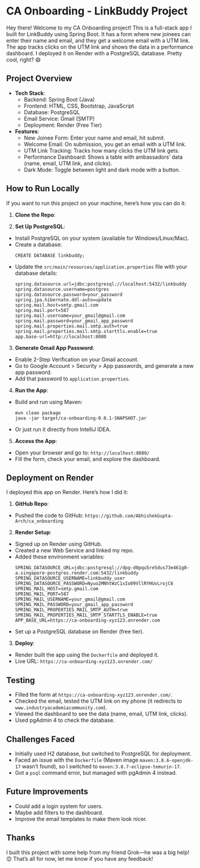 # CA Onboarding - LinkBuddy Project

Hey there! Welcome to my CA Onboarding project! This is a full-stack app I built for LinkBuddy using Spring Boot. It has a form where new joinees can enter their name and email, and they get a welcome email with a UTM link. The app tracks clicks on the UTM link and shows the data in a performance dashboard. I deployed it on Render with a PostgreSQL database. Pretty cool, right? 😄

## Project Overview
- **Tech Stack**:
  - Backend: Spring Boot (Java)
  - Frontend: HTML, CSS, Bootstrap, JavaScript
  - Database: PostgreSQL
  - Email Service: Gmail (SMTP)
  - Deployment: Render (Free Tier)
- **Features**:
  - New Joinee Form: Enter your name and email, hit submit.
  - Welcome Email: On submission, you get an email with a UTM link.
  - UTM Link Tracking: Tracks how many clicks the UTM link gets.
  - Performance Dashboard: Shows a table with ambassadors’ data (name, email, UTM link, and clicks).
  - Dark Mode: Toggle between light and dark mode with a button.

## How to Run Locally
If you want to run this project on your machine, here’s how you can do it:

1. **Clone the Repo**:

2. **Set Up PostgreSQL**:
- Install PostgreSQL on your system (available for Windows/Linux/Mac).
- Create a database:
  ```
  CREATE DATABASE linkbuddy;
  ```
- Update the `src/main/resources/application.properties` file with your database details:
  ```
  spring.datasource.url=jdbc:postgresql://localhost:5432/linkbuddy
  spring.datasource.username=postgres
  spring.datasource.password=your_password
  spring.jpa.hibernate.ddl-auto=update
  spring.mail.host=smtp.gmail.com
  spring.mail.port=587
  spring.mail.username=your_gmail@gmail.com
  spring.mail.password=your_gmail_app_password
  spring.mail.properties.mail.smtp.auth=true
  spring.mail.properties.mail.smtp.starttls.enable=true
  app.base-url=http://localhost:8080
  ```

3. **Generate Gmail App Password**:
- Enable 2-Step Verification on your Gmail account.
- Go to Google Account > Security > App passwords, and generate a new app password.
- Add that password to `application.properties`.

4. **Run the App**:
- Build and run using Maven:
  ```
  mvn clean package
  java -jar target/ca-onboarding-0.0.1-SNAPSHOT.jar
  ```
- Or just run it directly from IntelliJ IDEA.

5. **Access the App**:
- Open your browser and go to: `http://localhost:8080/`
- Fill the form, check your email, and explore the dashboard.

## Deployment on Render
I deployed this app on Render. Here’s how I did it:

1. **GitHub Repo**:
- Pushed the code to GitHub: `https://github.com/AbhishekGupta-Arch/ca_onboarding`

2. **Render Setup**:
- Signed up on Render using GitHub.
- Created a new Web Service and linked my repo.
- Added these environment variables:
  ```
  SPRING_DATASOURCE_URL=jdbc:postgresql://dpg-d0pqu5re5dus73e461g0-a.singapore-postgres.render.com:5432/linkbuddy
  SPRING_DATASOURCE_USERNAME=linkbuddy_user
  SPRING_DATASOURCE_PASSWORD=Nyuo2MNhtWzC1xIo09VllRYHUvLrojC6
  SPRING_MAIL_HOST=smtp.gmail.com
  SPRING_MAIL_PORT=587
  SPRING_MAIL_USERNAME=your_gmail@gmail.com
  SPRING_MAIL_PASSWORD=your_gmail_app_password
  SPRING_MAIL_PROPERTIES_MAIL_SMTP_AUTH=true
  SPRING_MAIL_PROPERTIES_MAIL_SMTP_STARTTLS_ENABLE=true
  APP_BASE_URL=https://ca-onboarding-xyz123.onrender.com
  ```
- Set up a PostgreSQL database on Render (free tier).

3. **Deploy**:
- Render built the app using the `Dockerfile` and deployed it.
- Live URL: `https://ca-onboarding-xyz123.onrender.com/`

## Testing
- Filled the form at `https://ca-onboarding-xyz123.onrender.com/`.
- Checked the email, tested the UTM link on my phone (it redirects to `www.industryacademiacommunity.com`).
- Viewed the dashboard to see the data (name, email, UTM link, clicks).
- Used pgAdmin 4 to check the database.

## Challenges Faced
- Initially used H2 database, but switched to PostgreSQL for deployment.
- Faced an issue with the `Dockerfile` (Maven image `maven:3.8.6-openjdk-17` wasn’t found), so I switched to `maven:3.8.7-eclipse-temurin-17`.
- Got a `psql` command error, but managed with pgAdmin 4 instead.

## Future Improvements
- Could add a login system for users.
- Maybe add filters to the dashboard.
- Improve the email templates to make them look nicer.

## Thanks
I built this project with some help from my friend Grok—he was a big help! 😊 That’s all for now, let me know if you have any feedback!